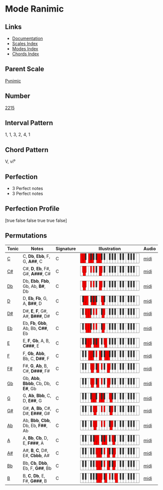 # Mode Ranimic

## Links

- [Documentation](index.md)
- [Scales Index](Scales.md)
- [Modes Index](Modes.md)
- [Chords Index](Chords.md)

## Parent Scale

[Pynimic](ScalePynimic.md)

## Number

[2215](https://ianring.com/musictheory/scales/2215)

## Interval Pattern

1, 1, 3, 2, 4, 1

## Chord Pattern

V, vi⁰

## Perfection

- 3 Perfect notes
- 3 Perfect notes

## Perfection Profile

[true false false true true false]

## Permutations

| Tonic | Notes | Signature | Illustration | Audio |
|-------|-------|-----------|--------------|-------|
| [C](ModeCNaturalRanimic.md) | C, **Db**, **Ebb**, F, G, **A##**, C | C | ![CNaturalRanimic](ModeCNaturalRanimic.png) | [midi](https://github.com/edipermadi/music/blob/main/docs/ModeCNaturalRanimic.mid?raw=true) |
| [C#](ModeCSharpRanimic.md) | C#, **D**, **Eb**, F#, G#, **A###**, C# | C | ![CSharpRanimic](ModeCSharpRanimic.png) | [midi](https://github.com/edipermadi/music/blob/main/docs/ModeCSharpRanimic.mid?raw=true) |
| [Db](ModeDFlatRanimic.md) | Db, **Ebb**, **Fbb**, Gb, Ab, **B#**, Db | C | ![DFlatRanimic](ModeDFlatRanimic.png) | [midi](https://github.com/edipermadi/music/blob/main/docs/ModeDFlatRanimic.mid?raw=true) |
| [D](ModeDNaturalRanimic.md) | D, **Eb**, **Fb**, G, A, **B##**, D | C | ![DNaturalRanimic](ModeDNaturalRanimic.png) | [midi](https://github.com/edipermadi/music/blob/main/docs/ModeDNaturalRanimic.mid?raw=true) |
| [D#](ModeDSharpRanimic.md) | D#, **E**, **F**, G#, A#, **B###**, D# | C | ![DSharpRanimic](ModeDSharpRanimic.png) | [midi](https://github.com/edipermadi/music/blob/main/docs/ModeDSharpRanimic.mid?raw=true) |
| [Eb](ModeEFlatRanimic.md) | Eb, **Fb**, **Gbb**, Ab, Bb, **C##**, Eb | C | ![EFlatRanimic](ModeEFlatRanimic.png) | [midi](https://github.com/edipermadi/music/blob/main/docs/ModeEFlatRanimic.mid?raw=true) |
| [E](ModeENaturalRanimic.md) | E, **F**, **Gb**, A, B, **C###**, E | C | ![ENaturalRanimic](ModeENaturalRanimic.png) | [midi](https://github.com/edipermadi/music/blob/main/docs/ModeENaturalRanimic.mid?raw=true) |
| [F](ModeFNaturalRanimic.md) | F, **Gb**, **Abb**, Bb, C, **D##**, F | C | ![FNaturalRanimic](ModeFNaturalRanimic.png) | [midi](https://github.com/edipermadi/music/blob/main/docs/ModeFNaturalRanimic.mid?raw=true) |
| [F#](ModeFSharpRanimic.md) | F#, **G**, **Ab**, B, C#, **D###**, F# | C | ![FSharpRanimic](ModeFSharpRanimic.png) | [midi](https://github.com/edipermadi/music/blob/main/docs/ModeFSharpRanimic.mid?raw=true) |
| [Gb](ModeGFlatRanimic.md) | Gb, **Abb**, **Bbbb**, Cb, Db, **E#**, Gb | C | ![GFlatRanimic](ModeGFlatRanimic.png) | [midi](https://github.com/edipermadi/music/blob/main/docs/ModeGFlatRanimic.mid?raw=true) |
| [G](ModeGNaturalRanimic.md) | G, **Ab**, **Bbb**, C, D, **E##**, G | C | ![GNaturalRanimic](ModeGNaturalRanimic.png) | [midi](https://github.com/edipermadi/music/blob/main/docs/ModeGNaturalRanimic.mid?raw=true) |
| [G#](ModeGSharpRanimic.md) | G#, **A**, **Bb**, C#, D#, **E###**, G# | C | ![GSharpRanimic](ModeGSharpRanimic.png) | [midi](https://github.com/edipermadi/music/blob/main/docs/ModeGSharpRanimic.mid?raw=true) |
| [Ab](ModeAFlatRanimic.md) | Ab, **Bbb**, **Cbb**, Db, Eb, **F##**, Ab | C | ![AFlatRanimic](ModeAFlatRanimic.png) | [midi](https://github.com/edipermadi/music/blob/main/docs/ModeAFlatRanimic.mid?raw=true) |
| [A](ModeANaturalRanimic.md) | A, **Bb**, **Cb**, D, E, **F###**, A | C | ![ANaturalRanimic](ModeANaturalRanimic.png) | [midi](https://github.com/edipermadi/music/blob/main/docs/ModeANaturalRanimic.mid?raw=true) |
| [A#](ModeASharpRanimic.md) | A#, **B**, **C**, D#, E#, **Cbbb**, A# | C | ![ASharpRanimic](ModeASharpRanimic.png) | [midi](https://github.com/edipermadi/music/blob/main/docs/ModeASharpRanimic.mid?raw=true) |
| [Bb](ModeBFlatRanimic.md) | Bb, **Cb**, **Dbb**, Eb, F, **G##**, Bb | C | ![BFlatRanimic](ModeBFlatRanimic.png) | [midi](https://github.com/edipermadi/music/blob/main/docs/ModeBFlatRanimic.mid?raw=true) |
| [B](ModeBNaturalRanimic.md) | B, **C**, **Db**, E, F#, **G###**, B | C | ![BNaturalRanimic](ModeBNaturalRanimic.png) | [midi](https://github.com/edipermadi/music/blob/main/docs/ModeBNaturalRanimic.mid?raw=true) |
